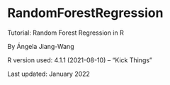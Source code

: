 # RandomForestRegression
Tutorial: Random Forest Regression in R

By Ángela Jiang-Wang

R version used: 4.1.1 (2021-08-10) – “Kick Things”

Last updated: January 2022

